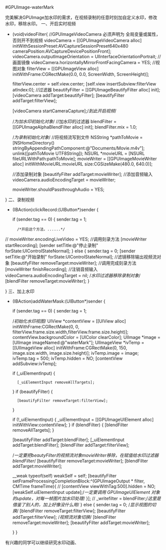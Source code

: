 #GPUImage-waterMark

完美解决GPUImage加水印的需求，在视频录制的任意时刻加自定义水印，修改水印，移除水印。
一、开启实时视频
- (void)videoFilter{
    //GPUImageVideoCamera 必须声明为 全局变量或属性，否则开不到视频
    videoCamera = [[GPUImageVideoCamera alloc] initWithSessionPreset:AVCaptureSessionPreset640x480 cameraPosition:AVCaptureDevicePositionFront];
    videoCamera.outputImageOrientation = UIInterfaceOrientationPortrait;
    //画面镜像
    videoCamera.horizontallyMirrorFrontFacingCamera = YES;
    //视图对象
    filterView = [[GPUImageView alloc] initWithFrame:CGRectMake(0.0, 0.0, ScreenWidth, ScreenHeight)];
    
    filterView.center = self.view.center;
    [self.view insertSubview:filterView atIndex:0];
    //过滤器
     beautifyFilter = [[GPUImageBeautifyFilter alloc] init];
    [videoCamera addTarget:beautifyFilter];
    [beautifyFilter addTarget:filterView];
    
    [videoCamera startCameraCapture];/*到此开启视频*/
    
    /*为加水印初始化对象*/
    //加水印的过滤器
    blendFilter = [[GPUImageAlphaBlendFilter alloc] init];
    blendFilter.mix = 1.0;
    
    /*为录制初始化对象*/
    //将视频流写到文件
    NSString *pathToMovie = [NSHomeDirectory() stringByAppendingPathComponent:@"Documents/Movie.m4v"];
    unlink([pathToMovie UTF8String]);
    NSURL *movieURL = [NSURL fileURLWithPath:pathToMovie];
    movieWriter = [[GPUImageMovieWriter alloc] initWithMovieURL:movieURL size:CGSizeMake(480.0, 640.0)];

    //添加录制对象
    [beautifyFilter addTarget:movieWriter];
    //添加音频输入
    videoCamera.audioEncodingTarget = movieWriter;
    
    movieWriter.shouldPassthroughAudio = YES;
    
}
二、录制视频
- (IBAction)clickRecord:(UIButton*)sender {
    
    
    if (sender.tag == 0) {
        sender.tag = 1;
        
        /*开启这个方法，......*/
//        movieWriter.encodingLiveVideo = YES;
        //调用刻录方法
        [movieWriter startRecording];
        [sender setTitle:@"停止录制" forState:UIControlStateNormal];
    } else {
        sender.tag = 0;
        [sender setTitle:@"开始录制" forState:UIControlStateNormal];
        //滤镜移除输出视频流对象
        [beautifyFilter removeTarget:movieWriter];
        //调用完成刻录方法
        [movieWriter finishRecording];
        //注销音频输入
        videoCamera.audioEncodingTarget = nil;
        /*水印过滤器移除录制对象*/
        [blendFilter removeTarget:movieWriter];
    }
    
}
三、加上水印
- (IBAction)addWaterMask:(UIButton*)sender {
    
    if (sender.tag == 0) {
        sender.tag = 1;
    
    /*初始化水印视图*/
    UIView *contentView = [[UIView alloc] initWithFrame:CGRectMake(0, 0, filterView.frame.size.width,filterView.frame.size.height)];
    contentView.backgroundColor = [UIColor clearColor];
    UIImage *image = [UIImage imageNamed:@"waterMark"];
    UIImageView *ivTemp = [[UIImageView alloc] initWithFrame:CGRectMake(0, 150, image.size.width, image.size.height)];
    ivTemp.image = image;
    ivTemp.tag = 500;
    ivTemp.hidden = NO;
    [contentView addSubview:ivTemp];
    
    if (_uiElementInput) {
        
        [_uiElementInput removeAllTargets];
    }
    if (beautifyFilter) {
        
        [beautifyFilter removeTarget:filterView];
    }
    
    if (!_uiElementInput) {
        _uiElementInput = [[GPUImageUIElement alloc] initWithView:contentView];
    }
    if (blendFilter) {
        [blendFilter removeAllTargets];
    }
    
    [beautifyFilter addTarget:blendFilter];
    [_uiElementInput addTarget:blendFilter];
    [blendFilter addTarget:filterView];

    /*一定要把beautyFilter的视频流对象movieWriter移除，在赋值给水印过滤器blendFilter*/
    [beautifyFilter removeTarget:movieWriter];
    [blendFilter addTarget:movieWriter];

    
    __weak typeof(self) weakSelf = self;
    [beautifyFilter setFrameProcessingCompletionBlock:^(GPUImageOutput * filter, CMTime frameTime){
       // [contentView viewWithTag:500].hidden = NO;
        [weakSelf.uiElementInput update];/*一定要调用 GPUImageUIElement 对象的update，对每一帧图片加水印处理*/
    }];
//    _writefilter = blendFilter;/*这里是借鉴了别人的，加上好像没什么用*/
    } else {
        sender.tag = 0;
        /*显示视图的切换*/
        [blendFilter removeTarget:filterView];
        [beautifyFilter addTarget:filterView];
        /*视频流对象切换*/
        [blendFilter removeTarget:movieWriter];
        [beautifyFilter  addTarget:movieWriter];
        
        
    }
}

有兴趣的同学可以继续研究水印动画、
